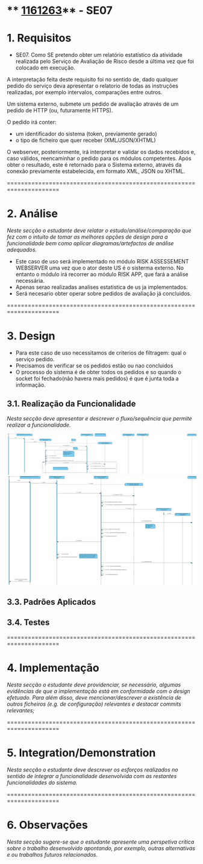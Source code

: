 ** [1161263](../)** - SE07
=======================================


# 1. Requisitos

+ SE07. Como SE pretendo obter um relatório estatístico da atividade realizada pelo Serviço de Avaliação de Risco desde a última vez que foi colocado em execução.



A interpretação feita deste requisito foi no sentido de, dado qualquer pedido do serviço deva apresentar o relatorio de todas as instruções realizadas, por exemplo intervalos, comparações entre outros.

Um sistema externo, submete um pedido de avaliação através de um pedido de HTTP (ou, futuramente HTTPS).

O pedido irá conter:
* um identificador do sistema (token, previamente gerado)
* o tipo de ficheiro que quer receber (XML/JSON/XHTML)

O webserver, posteriormente, irá interpretar e validar os dados recebidos e, caso válidos, reencaminhar o pedido para os módulos competentes. Após obter o resultado, este é retornado para o Sistema externo, através da conexão previamente estabelecida, em formato XML, JSON ou XHTML.



=====================================================================

# 2. Análise

*Neste secção o estudante deve relatar o estudo/análise/comparação que fez com o intuito de tomar as melhores opções de design para a funcionalidade bem como aplicar diagramas/artefactos de análise adequados.*

+ Este caso de uso será implementado no módulo RISK ASSESSEMENT WEBSERVER uma vez que o ator deste US é o sisterma externo. No entanto o módulo irá recorrer ao módulo RISK APP, que fará a análise necessária.
+ Apenas serao realizadas analises estatistica de us ja implementados.
+ Será necesario obter operar sobre pedidos de avaliação já concluidos.

=====================================================================

# 3. Design

+ Para este caso de uso necessitamos de criterios de filtragem: qual o serviço pedido.
+ Precisamos de verificar se os pedidos estão ou nao concluidos
+ O processo do sistema é de obter todos os pedidos e so quando o socket foi fechado(não havera mais pedidos) é que é junta toda a informação.

## 3.1. Realização da Funcionalidade

*Nesta secção deve apresentar e descrever o fluxo/sequência que permite realizar a funcionalidade.*


![SE07](SE07.1.svg)
![SE07](SE07.2.svg)

## 3.3. Padrões Aplicados



## 3.4. Testes 
 
 

=====================================================================

# 4. Implementação

*Nesta secção o estudante deve providenciar, se necessário, algumas evidências de que a implementação está em conformidade com o design efetuado. Para além disso, deve mencionar/descrever a existência de outros ficheiros (e.g. de configuração) relevantes e destacar commits relevantes;*


=====================================================================

# 5. Integration/Demonstration

*Nesta secção o estudante deve descrever os esforços realizados no sentido de integrar a funcionalidade desenvolvida com as restantes funcionalidades do sistema.*


=====================================================================

# 6. Observações

*Nesta secção sugere-se que o estudante apresente uma perspetiva critica sobre o trabalho desenvolvido apontando, por exemplo, outras alternativas e ou trabalhos futuros relacionados.*

